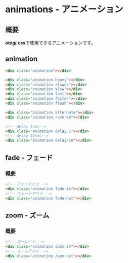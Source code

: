 # animations - アニメーション

## 概要

***otogi.css***で使用できるアニメーションです。

## animation

```html
<div class="animation"></div>
```

```html
<div class="animation heavy"></div>
<div class="animation slower"></div>
<div class="animation slow"></div>
<div class="animation fast"></div>
<div class="animation faster"></div>
<div class="animation flash"></div>
```

```html
<div class="animation alternate"></div>
<div class="animation reverse"></div>
```

```html
<!-- delay 1sec-->
<div class="animation delay-1"></div>
<!-- delay 10sec-->
<div class="animation delay-10"></div>
```

## fade - フェード

### 概要

```html
<!-- フェードイン -->
<div class="animation fade-in"></div>
<!-- フェードアウト -->
<div class="animation fade-out"></div>
```

## zoom - ズーム

### 概要

```html
<!-- ズームイン -->
<div class="animation zoom-in"></div>
<!-- ズームアウト -->
<div class="animation zoom-out"></div>
```




